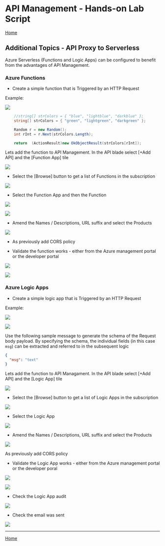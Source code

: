 # API Management - Hands-on Lab Script

[Home](README.md)

## Additional Topics - API Proxy to Serverless

Azure Serverless (Functions and Logic Apps) can be configured to benefit from the advantages of API Management.

### Azure Functions

- Create a simple function that is Triggered by an HTTP Request

Example:

![](Images/APIMFunctionExample.png)

```c#
    //string[] strColors = { "blue", "lightblue", "darkblue" };
    string[] strColors = { "green", "lightgreen", "darkgreen" };

    Random r = new Random();
    int rInt = r.Next(strColors.Length);

    return  (ActionResult)new OkObjectResult(strColors[rInt]);
```

Lets add the function to API Management.   In the API blade select [+Add API] and the [Function App] tile

![](Images/APIMFunctionAddAPI.png)

- Select the [Browse] button to get a list of Functions in the subscription

![](Images/APIMFunctionAddBrowse.png)

- Select the Function App and then the Function

![](Images/APIMFunctionSelect.png)

![](Images/APIMFunctionSelect2.png)

- Amend the Names / Descriptions, URL suffix and select the Products

![](Images/APIMFunctionCreate.png)

- As previously add CORS policy

- Validate the function works - either from the Azure management portal or the developer portal

![](Images/APIMFunctionTest1.png)

![](Images/APIMFunctionTest2.png)

### Azure Logic Apps

- Create a simple logic app that is Triggered by an HTTP Request

Example:

![](Images/APIMLogicAppExample1.png)

![](Images/APIMLogicAppExample2.png)

Use the following sample message to generate the schema of the Request body payload.  By specifying the schema, the individual fields (in this case `msg`) can be extracted and referred to in the subsequent logic

```json
{
  "msg": "text"
}
```

Lets add the function to API Managament. In the API blade select [+Add API] and the [Logic App] tile

![](Images/APIMLogicAppAddAPI.png)

- Select the [Browse] button to get a list of Logic Apps in the subscription

![](Images/APIMLogicAppAddBrowse.png)

- Select the Logic App

![](Images/APILogicAppSelect%20.png)

- Amend the Names / Descriptions, URL suffix  and select the Products

![](Images/APIMLogicAppCreate.png)

 As previously add CORS policy

- Validate the Logic App works - either from the Azure management portal or the developer poral

![](Images/APIMLogicAppTest1.png)

![](Images/APIMLogicAppTest2.png)

- Check the Logic App audit

![](Images/APIMLogicAppTest3.png)

- Check the email was sent

![](Images/APIMLogicAppTest4.png)

---
[Home](README.md)
